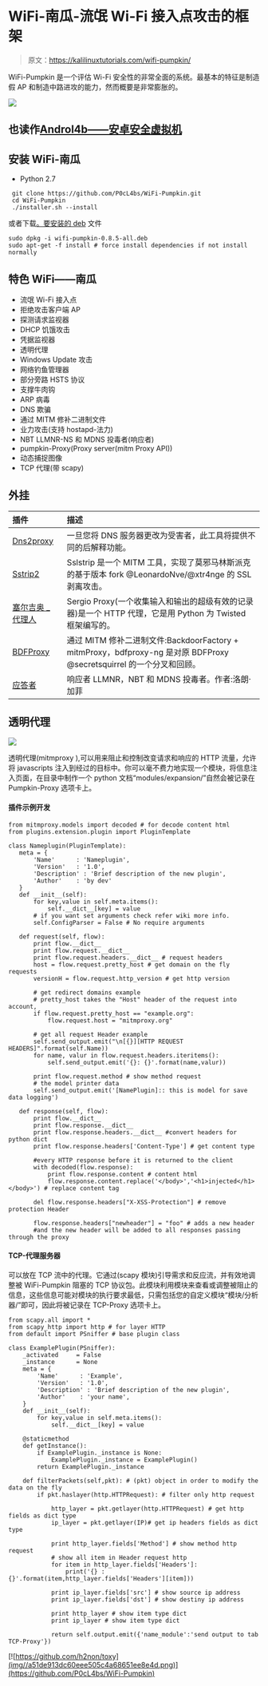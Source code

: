# WiFi-南瓜-流氓 Wi-Fi 接入点攻击的框架

> 原文：<https://kalilinuxtutorials.com/wifi-pumpkin/>

WiFi-Pumpkin 是一个评估 Wi-Fi 安全性的非常全面的系统。最基本的特征是制造假 AP 和制造中路进攻的能力，然而概要是非常膨胀的。

![](img//8d2633716f69432c7c9a552290df3622.png)

## **也读作[Androl4b——安卓安全虚拟机](http://kalilinuxtutorials.com/androl4b-2/)**

## **安装 WiFi-南瓜**

*   Python 2.7

```
 git clone https://github.com/P0cL4bs/WiFi-Pumpkin.git
 cd WiFi-Pumpkin
 ./installer.sh --install
```

或者下载[。要安装的 deb](https://github.com/P0cL4bs/WiFi-Pumpkin/releases) 文件

```
sudo dpkg -i wifi-pumpkin-0.8.5-all.deb
sudo apt-get -f install # force install dependencies if not install normally

```

## **特色 WiFi——南瓜**

*   流氓 Wi-Fi 接入点
*   拒绝攻击客户端 AP
*   探测请求监视器
*   DHCP 饥饿攻击
*   凭据监视器
*   透明代理
*   Windows Update 攻击
*   网络钓鱼管理器
*   部分旁路 HSTS 协议
*   支撑牛肉钩
*   ARP 病毒
*   DNS 欺骗
*   通过 MITM 修补二进制文件
*   业力攻击(支持 hostapd-法力)
*   NBT LLMNR-NS 和 MDNS 投毒者(响应者)
*   pumpkin-Proxy(Proxy server(mitm Proxy API))
*   动态捕捉图像
*   TCP 代理(带 scapy)

## **外挂**

| 插件 | 描述 |
| :-- | :-- |
| [Dns2proxy](https://github.com/LeonardoNve/dns2proxy) | 一旦您将 DNS 服务器更改为受害者，此工具将提供不同的后解释功能。 |
| [Sstrip2](https://github.com/LeonardoNve/sslstrip2) | Sslstrip 是一个 MITM 工具，实现了莫邪马林斯派克的基于版本 fork @LeonardoNve/@xtr4nge 的 SSL 剥离攻击。 |
| [塞尔吉奥 _ 代理人](https://github.com/supernothing/sergio-proxy) | Sergio Proxy(一个收集输入和输出的超级有效的记录器)是一个 HTTP 代理，它是用 Python 为 Twisted 框架编写的。 |
| [BDFProxy](https://github.com/davinerd/BDFProxy-ng) | 通过 MITM 修补二进制文件:BackdoorFactory + mitmProxy，bdfproxy-ng 是对原 BDFProxy @secretsquirrel 的一个分叉和回顾。 |
| [应答者](https://github.com/lgandx/Responder) | 响应者 LLMNR，NBT 和 MDNS 投毒者。作者:洛朗·加菲 |

## **透明代理**

![](img//c67a3d76b0775d81c78255679e12af5b.png)

透明代理(mitmproxy ),可以用来阻止和控制改变请求和响应的 HTTP 流量，允许将 javascripts 注入到经过的目标中。你可以毫不费力地实现一个模块，将信息注入页面，在目录中制作一个 python 文档“modules/expansion/”自然会被记录在 Pumpkin-Proxy 选项卡上。

#### **插件示例开发**

```
from mitmproxy.models import decoded # for decode content html
from plugins.extension.plugin import PluginTemplate

class Nameplugin(PluginTemplate):
   meta = {
       'Name'      : 'Nameplugin',
       'Version'   : '1.0',
       'Description' : 'Brief description of the new plugin',
       'Author'    : 'by dev'
   }
   def __init__(self):
       for key,value in self.meta.items():
           self.__dict__[key] = value
       # if you want set arguments check refer wiki more info. 
       self.ConfigParser = False # No require arguments 

   def request(self, flow):
       print flow.__dict__
       print flow.request.__dict__ 
       print flow.request.headers.__dict__ # request headers
       host = flow.request.pretty_host # get domain on the fly requests 
       versionH = flow.request.http_version # get http version 

       # get redirect domains example
       # pretty_host takes the "Host" header of the request into account,
       if flow.request.pretty_host == "example.org":
           flow.request.host = "mitmproxy.org"

       # get all request Header example 
       self.send_output.emit("\n[{}][HTTP REQUEST HEADERS]".format(self.Name))
       for name, valur in flow.request.headers.iteritems():
           self.send_output.emit('{}: {}'.format(name,valur))

       print flow.request.method # show method request 
       # the model printer data
       self.send_output.emit('[NamePlugin]:: this is model for save data logging')

   def response(self, flow):
       print flow.__dict__
       print flow.response.__dict__
       print flow.response.headers.__dict__ #convert headers for python dict
       print flow.response.headers['Content-Type'] # get content type

       #every HTTP response before it is returned to the client
       with decoded(flow.response):
           print flow.response.content # content html
           flow.response.content.replace('</body>','<h1>injected</h1></body>') # replace content tag 

       del flow.response.headers["X-XSS-Protection"] # remove protection Header

       flow.response.headers["newheader"] = "foo" # adds a new header
       #and the new header will be added to all responses passing through the proxy
```

#### **TCP-代理服务器**

可以放在 TCP 流中的代理。它通过(scapy 模块)引导需求和反应流，并有效地调整被 WiFi-Pumpkin 阻塞的 TCP 协议包。此模块利用模块来查看或调整被阻止的信息，这些信息可能对模块的执行要求最低，只需包括您的自定义模块“模块/分析器/”即可，因此将被记录在 TCP-Proxy 选项卡上。

```
from scapy.all import *
from scapy_http import http # for layer HTTP
from default import PSniffer # base plugin class

class ExamplePlugin(PSniffer):
    _activated     = False
    _instance      = None
    meta = {
        'Name'      : 'Example',
        'Version'   : '1.0',
        'Description' : 'Brief description of the new plugin',
        'Author'    : 'your name',
    }
    def __init__(self):
        for key,value in self.meta.items():
            self.__dict__[key] = value

    @staticmethod
    def getInstance():
        if ExamplePlugin._instance is None:
            ExamplePlugin._instance = ExamplePlugin()
        return ExamplePlugin._instance

    def filterPackets(self,pkt): # (pkt) object in order to modify the data on the fly
        if pkt.haslayer(http.HTTPRequest): # filter only http request 

            http_layer = pkt.getlayer(http.HTTPRequest) # get http fields as dict type
            ip_layer = pkt.getlayer(IP)# get ip headers fields as dict type

            print http_layer.fields['Method'] # show method http request
            # show all item in Header request http
            for item in http_layer.fields['Headers']:
                print('{} : {}'.format(item,http_layer.fields['Headers'][item]))

            print ip_layer.fields['src'] # show source ip address 
            print ip_layer.fields['dst'] # show destiny ip address 

            print http_layer # show item type dict
            print ip_layer # show item type dict

            return self.output.emit({'name_module':'send output to tab TCP-Proxy'})
```

[![https://github.com/h2non/toxy](img//a51de913dc60eee505c4a68651ee8e4d.png)](https://github.com/P0cL4bs/WiFi-Pumpkin)